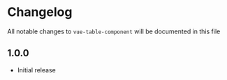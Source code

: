 # Changelog

All notable changes to `vue-table-component` will be documented in this file

## 1.0.0
- Initial release
